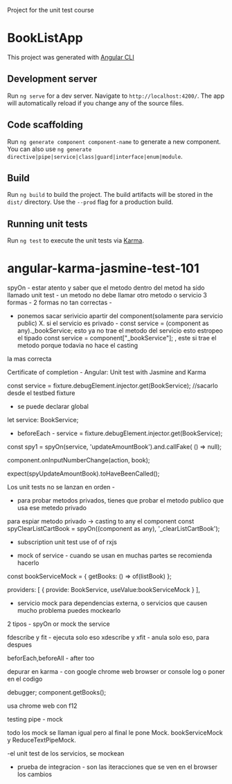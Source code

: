 Project for the unit test course

# BookListApp

This project was generated with [Angular CLI](https://github.com/angular/angular-cli)

## Development server

Run `ng serve` for a dev server. Navigate to `http://localhost:4200/`. The app will automatically reload if you change any of the source files.

## Code scaffolding

Run `ng generate component component-name` to generate a new component. You can also use `ng generate directive|pipe|service|class|guard|interface|enum|module`.

## Build

Run `ng build` to build the project. The build artifacts will be stored in the `dist/` directory. Use the `--prod` flag for a production build.

## Running unit tests

Run `ng test` to execute the unit tests via [Karma](https://karma-runner.github.io).

# angular-karma-jasmine-test-101




spyOn - estar atento y saber que el metodo dentro del metod ha sido llamado
unit test - un metodo no debe llamar otro metodo o servicio
3 formas - 
2 formas no tan correctas - 
- ponemos sacar serivicio apartir del component(solamente para servicio public) X. 
     si el servicio es privado -  const service = (component as any)._bookService;    esto ya no trae el metodo del servicio
esto estropeo el tipado
    const service = component["_bookService"];   , este si trae el metodo porque todavia no hace el casting

la mas correcta

Certificate of completion - Angular: Unit test with Jasmine and Karma

const service = fixture.debugElement.injector.get(BookService);   //sacarlo desde el testbed fixture
- se puede declarar global

let service: BookService;
- beforeEach - 
service = fixture.debugElement.injector.get(BookService);

 const spy1 = spyOn(service, 'updateAmountBook').and.callFake( () => null);
      
component.onInputNumberChange(action, book);

expect(spyUpdateAmountBook).toHaveBeenCalled();


Los unit tests no se lanzan en orden - 

- para probar metodos privados, tienes que probar el metodo publico que usa ese metedo privado

para espiar metodo privado -> casting to any el component
const spyClearListCartBook = spyOn((component as any), '_clearListCartBook');

- subscription unit test use of of rxjs

- mock of service - cuando se usan en muchas partes se recomienda hacerlo

const bookServiceMock = {
  getBooks: () => of(listBook)
};


  providers: [
       {
          provide: BookService, useValue:bookServiceMock
        }      ],

- servicio mock para dependencias externa, o servicios que causen mucho problema puedes mockearlo

2 tipos - spyOn or mock the service

fdescribe y fit  - ejecuta solo eso
xdescribe y xfit - anula solo eso, para despues

beforEach,beforeAll - after too

depurar en karma - con google chrome web browser or console log
o poner en el codigo

debugger;
component.getBooks();

usa chrome web con f12

testing pipe - mock


todo los mock se llaman igual pero al final le pone Mock.  bookServiceMock y ReduceTextPipeMock.


-el unit test de los servicios, se mockean

- prueba de integracion - son las iteracciones que se ven en el browser los cambios
